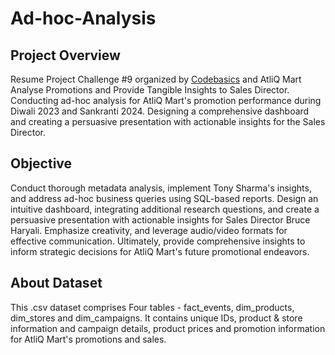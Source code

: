 # Ad-hoc-Analysis

## Project Overview

Resume Project Challenge #9 organized by [Codebasics](https://codebasics.io/) and AtliQ Mart Analyse Promotions and Provide Tangible Insights to Sales Director. Conducting ad-hoc analysis for AtliQ Mart's promotion performance during Diwali 2023 and Sankranti 2024. Designing a comprehensive dashboard and creating a persuasive presentation with actionable insights for the Sales Director.

## Objective
Conduct thorough metadata analysis, implement Tony Sharma's insights, and address ad-hoc business queries using SQL-based reports. Design an intuitive dashboard, integrating additional research questions, and create a persuasive presentation with actionable insights for Sales Director Bruce Haryali. Emphasize creativity, and leverage audio/video formats for effective communication. Ultimately, provide comprehensive insights to inform strategic decisions for AtliQ Mart's future promotional endeavors.

## About Dataset
This .csv dataset comprises Four tables - fact_events, dim_products, dim_stores and dim_campaigns. It contains unique IDs, product & store information and campaign details, product prices and promotion information for AtliQ Mart's promotions and sales.
